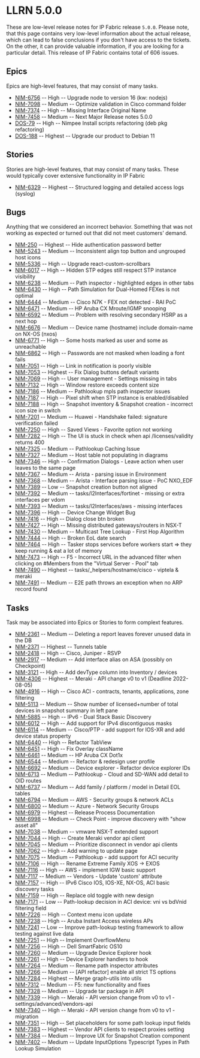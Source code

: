 # LLRN 5.0.0

These are low-level release notes for IP Fabric release `5.0.0`. Please note, that this page contains very low-level information about the actual release, which can lead to false conclusions if you don't have access to the tickets. On the other, it can provide valuable information, if you are looking for a particular detail. This release of IP Fabric contains total of 606 issues.

## Epics

Epics are high-level features, that may consist of many tasks.

- [NIM-6756](https://ipfabric.atlassian.net/browse/NIM-6756) -- High -- Upgrade node to version 16 (kw: nodejs)
- [NIM-7098](https://ipfabric.atlassian.net/browse/NIM-7098) -- Medium -- Optimize validation in Cisco command folder
- [NIM-7374](https://ipfabric.atlassian.net/browse/NIM-7374) -- High -- Missing Interface Original Name
- [NIM-7458](https://ipfabric.atlassian.net/browse/NIM-7458) -- Medium -- Next Major Release notes 5.0.0
- [DOS-79](https://ipfabric.atlassian.net/browse/DOS-79) -- High -- Nimpee Install scripts refactoring (deb pkg refactoring)
- [DOS-188](https://ipfabric.atlassian.net/browse/DOS-188) -- Highest -- Upgrade our product to Debian 11

## Stories

Stories are high-level features, that may consist of many tasks. These would typically cover extensive functionality in IP Fabric

- [NIM-6329](https://ipfabric.atlassian.net/browse/NIM-6329) -- Highest -- Structured logging and detailed access logs (syslog)

## Bugs

Anything that we considered an incorrect behavior. Something that was not working as expected or turned out that did not meet customers' demand.

- [NIM-250](https://ipfabric.atlassian.net/browse/NIM-250) -- Highest -- Hide authentication password better
- [NIM-5243](https://ipfabric.atlassian.net/browse/NIM-5243) -- Medium -- Inconsistent align top button and ungrouped host icons
- [NIM-5336](https://ipfabric.atlassian.net/browse/NIM-5336) -- High -- Upgrade react-custom-scrollbars
- [NIM-6017](https://ipfabric.atlassian.net/browse/NIM-6017) -- High -- Hidden STP edges still respect STP instance visibility
- [NIM-6238](https://ipfabric.atlassian.net/browse/NIM-6238) -- Medium -- Path inspector - highlighted edges in other tabs
- [NIM-6430](https://ipfabric.atlassian.net/browse/NIM-6430) -- High -- Path Simulation for Dual-Homed FEXes is not optimal
- [NIM-6444](https://ipfabric.atlassian.net/browse/NIM-6444) -- Medium -- Cisco N7K - FEX not detected - RAI PoC
- [NIM-6471](https://ipfabric.atlassian.net/browse/NIM-6471) -- Medium -- HP Aruba CX Mroute/IGMP snooping
- [NIM-6592](https://ipfabric.atlassian.net/browse/NIM-6592) -- Medium -- Problem with resolving secondary HSRP as a next hop
- [NIM-6676](https://ipfabric.atlassian.net/browse/NIM-6676) -- Medium -- Device name (hostname) include domain-name on NX-OS (nxos)
- [NIM-6771](https://ipfabric.atlassian.net/browse/NIM-6771) -- High -- Some hosts marked as user and some as unreachable
- [NIM-6862](https://ipfabric.atlassian.net/browse/NIM-6862) -- High -- Passwords are not masked when loading a font fails
- [NIM-7051](https://ipfabric.atlassian.net/browse/NIM-7051) -- High -- Link in notification is poorly visible
- [NIM-7053](https://ipfabric.atlassian.net/browse/NIM-7053) -- Highest -- Fix Dialog buttons default variants
- [NIM-7069](https://ipfabric.atlassian.net/browse/NIM-7069) -- High -- User management - Settings missing in tabs
- [NIM-7132](https://ipfabric.atlassian.net/browse/NIM-7132) -- High -- Window restore exceeds content size
- [NIM-7186](https://ipfabric.atlassian.net/browse/NIM-7186) -- Medium -- Pathlookup mpls path inspector issues
- [NIM-7187](https://ipfabric.atlassian.net/browse/NIM-7187) -- High -- Pixel shift when STP instance is enabled/disabled
- [NIM-7188](https://ipfabric.atlassian.net/browse/NIM-7188) -- High -- Snapshot inventory & Snapshot creation - incorrect icon size in switch
- [NIM-7201](https://ipfabric.atlassian.net/browse/NIM-7201) -- Medium -- Huawei - Handshake failed: signature verification failed
- [NIM-7250](https://ipfabric.atlassian.net/browse/NIM-7250) -- High -- Saved Views - Favorite option not working
- [NIM-7282](https://ipfabric.atlassian.net/browse/NIM-7282) -- High -- The UI is stuck in check when api /licenses/validity returns 400
- [NIM-7325](https://ipfabric.atlassian.net/browse/NIM-7325) -- Medium -- Pathlookup Caching Issue
- [NIM-7327](https://ipfabric.atlassian.net/browse/NIM-7327) -- Medium -- Host table not populating in diagrams
- [NIM-7346](https://ipfabric.atlassian.net/browse/NIM-7346) -- High -- Confirmation Dialogs - Leave action when user leaves to the same page
- [NIM-7367](https://ipfabric.atlassian.net/browse/NIM-7367) -- Medium -- Arista - parsing issue in Environment
- [NIM-7368](https://ipfabric.atlassian.net/browse/NIM-7368) -- Medium -- Arista - Interface parsing issue - PoC NXO_EDF
- [NIM-7389](https://ipfabric.atlassian.net/browse/NIM-7389) -- Low -- Snapshot creation button not aligned
- [NIM-7392](https://ipfabric.atlassian.net/browse/NIM-7392) -- Medium -- tasks/l2Interfaces/fortinet - missing or extra interfaces per vdom
- [NIM-7393](https://ipfabric.atlassian.net/browse/NIM-7393) -- Medium -- tasks/l2Interfaces/aws - missing interfaces
- [NIM-7396](https://ipfabric.atlassian.net/browse/NIM-7396) -- High -- Device Change Widget Bug
- [NIM-7416](https://ipfabric.atlassian.net/browse/NIM-7416) -- High -- Dialog close btn broken
- [NIM-7427](https://ipfabric.atlassian.net/browse/NIM-7427) -- High -- Missing distributed gateways/routers in NSX-T
- [NIM-7430](https://ipfabric.atlassian.net/browse/NIM-7430) -- Medium -- Multicast Tree Lookup - First Hop Algorithm
- [NIM-7444](https://ipfabric.atlassian.net/browse/NIM-7444) -- High -- Broken EoL date search
- [NIM-7464](https://ipfabric.atlassian.net/browse/NIM-7464) -- High -- Tasker stops services before workers start => they keep running & eat a lot of memory
- [NIM-7473](https://ipfabric.atlassian.net/browse/NIM-7473) -- High -- F5 - Incorrect URL in the advanced filter when clicking on #Members from the "Virtual Server - Pool" tab
- [NIM-7490](https://ipfabric.atlassian.net/browse/NIM-7490) -- Highest -- tasks/_helpers/hostname/cisco - viptela & meraki
- [NIM-7491](https://ipfabric.atlassian.net/browse/NIM-7491) -- Medium -- E2E path throws an exception when no ARP record found

## Tasks

Task may be associated into Epics or Stories to form complext features.

- [NIM-2361](https://ipfabric.atlassian.net/browse/NIM-2361) -- Medium -- Deleting a report leaves forever unused data in the DB
- [NIM-2371](https://ipfabric.atlassian.net/browse/NIM-2371) -- Highest -- Tunnels table
- [NIM-2418](https://ipfabric.atlassian.net/browse/NIM-2418) -- High -- Cisco, Juniper - RSVP
- [NIM-2917](https://ipfabric.atlassian.net/browse/NIM-2917) -- Medium -- Add interface alias on ASA (possibly on Checkpoint)
- [NIM-3121](https://ipfabric.atlassian.net/browse/NIM-3121) -- High -- Add devType column into Inventory / devices
- [NIM-4306](https://ipfabric.atlassian.net/browse/NIM-4306) -- Highest -- Meraki - API change v0 to v1 (Deadline 2022-08-05)
- [NIM-4916](https://ipfabric.atlassian.net/browse/NIM-4916) -- High -- Cisco ACI - contracts, tenants, applications, zone filtering
- [NIM-5113](https://ipfabric.atlassian.net/browse/NIM-5113) -- Medium -- Show number of licensed+number of total devices in snapshot summary in left pane
- [NIM-5885](https://ipfabric.atlassian.net/browse/NIM-5885) -- High -- IPv6 - Dual Stack Basic Discovery
- [NIM-6012](https://ipfabric.atlassian.net/browse/NIM-6012) -- High -- Add support for IPv4 discontiguous masks
- [NIM-6114](https://ipfabric.atlassian.net/browse/NIM-6114) -- Medium -- Cisco/PTP - add support for IOS-XR and add device status property
- [NIM-6440](https://ipfabric.atlassian.net/browse/NIM-6440) -- High -- Refactor TabView
- [NIM-6451](https://ipfabric.atlassian.net/browse/NIM-6451) -- High -- Fix Overlay className
- [NIM-6461](https://ipfabric.atlassian.net/browse/NIM-6461) -- Medium -- HP Aruba CX Dot1x
- [NIM-6544](https://ipfabric.atlassian.net/browse/NIM-6544) -- Medium -- Refactor & redesign user profile
- [NIM-6692](https://ipfabric.atlassian.net/browse/NIM-6692) -- Medium -- Device explorer - Refactor device explorer IDs
- [NIM-6713](https://ipfabric.atlassian.net/browse/NIM-6713) -- Medium -- Pathlookup - Cloud and SD-WAN add detail to OID routes
- [NIM-6737](https://ipfabric.atlassian.net/browse/NIM-6737) -- Medium -- Add family / platform / model in Detail EOL tables
- [NIM-6794](https://ipfabric.atlassian.net/browse/NIM-6794) -- Medium -- AWS - Security groups & network ACLs
- [NIM-6800](https://ipfabric.atlassian.net/browse/NIM-6800) -- Medium -- Azure - Network Security Groups
- [NIM-6979](https://ipfabric.atlassian.net/browse/NIM-6979) -- Highest -- Release Process Documentation
- [NIM-6998](https://ipfabric.atlassian.net/browse/NIM-6998) -- Medium -- Check Point - improve discovery with "show asset all"
- [NIM-7038](https://ipfabric.atlassian.net/browse/NIM-7038) -- Medium -- vmware NSX-T extended support
- [NIM-7044](https://ipfabric.atlassian.net/browse/NIM-7044) -- High -- Create Meraki vendor api client
- [NIM-7045](https://ipfabric.atlassian.net/browse/NIM-7045) -- Medium -- Prioritize disconnect in vendor api clients
- [NIM-7062](https://ipfabric.atlassian.net/browse/NIM-7062) -- High -- Add warning to update page
- [NIM-7075](https://ipfabric.atlassian.net/browse/NIM-7075) -- Medium -- Pathlookup - add support for ACI security
- [NIM-7106](https://ipfabric.atlassian.net/browse/NIM-7106) -- High -- Rename Extreme Family XOS -> EXOS
- [NIM-7116](https://ipfabric.atlassian.net/browse/NIM-7116) -- High -- AWS - implement IGW basic support
- [NIM-7117](https://ipfabric.atlassian.net/browse/NIM-7117) -- Medium -- Vendors - Update 'custom' attribute
- [NIM-7157](https://ipfabric.atlassian.net/browse/NIM-7157) -- High -- IPv6 Cisco IOS, IOS-XE, NX-OS, ACI basic discovery tasks
- [NIM-7159](https://ipfabric.atlassian.net/browse/NIM-7159) -- High -- Replace old toggle with new design
- [NIM-7171](https://ipfabric.atlassian.net/browse/NIM-7171) -- Low -- Path-lookup decision in ACI device: vni vs bdVnid filtering field
- [NIM-7226](https://ipfabric.atlassian.net/browse/NIM-7226) -- High -- Context menu icon update
- [NIM-7238](https://ipfabric.atlassian.net/browse/NIM-7238) -- High -- Aruba Instant Access wireless APs
- [NIM-7241](https://ipfabric.atlassian.net/browse/NIM-7241) -- Low -- Improve path-lookup testing framework to allow testing against live data
- [NIM-7251](https://ipfabric.atlassian.net/browse/NIM-7251) -- High -- Implement OverflowMenu
- [NIM-7256](https://ipfabric.atlassian.net/browse/NIM-7256) -- High -- Dell SmartFabric OS10
- [NIM-7260](https://ipfabric.atlassian.net/browse/NIM-7260) -- Medium -- Upgrade Device Explorer hook
- [NIM-7261](https://ipfabric.atlassian.net/browse/NIM-7261) -- High -- Device Explorer handlers to hook
- [NIM-7264](https://ipfabric.atlassian.net/browse/NIM-7264) -- Medium -- Rename path inspector attributes
- [NIM-7266](https://ipfabric.atlassian.net/browse/NIM-7266) -- Medium -- [API refactor] enable all strict TS options
- [NIM-7284](https://ipfabric.atlassian.net/browse/NIM-7284) -- Highest -- Merge graph-utils into utils
- [NIM-7312](https://ipfabric.atlassian.net/browse/NIM-7312) -- Medium -- F5: new functionality and fixes
- [NIM-7328](https://ipfabric.atlassian.net/browse/NIM-7328) -- Medium -- Upgrade tar package in API
- [NIM-7339](https://ipfabric.atlassian.net/browse/NIM-7339) -- High -- Meraki - API version change from v0 to v1 - settings/advanced/vendors-api
- [NIM-7340](https://ipfabric.atlassian.net/browse/NIM-7340) -- High -- Meraki - API version change from v0 to v1 - migration
- [NIM-7351](https://ipfabric.atlassian.net/browse/NIM-7351) -- High -- Set placeholders for some path lookup input fields
- [NIM-7383](https://ipfabric.atlassian.net/browse/NIM-7383) -- Highest -- Vendor API clients to respect proxies setting
- [NIM-7384](https://ipfabric.atlassian.net/browse/NIM-7384) -- Medium -- Improve UX for Snapshot Creation component
- [NIM-7402](https://ipfabric.atlassian.net/browse/NIM-7402) -- Medium -- Update InputOptions Typescript Types in Path Lookup Simulation
